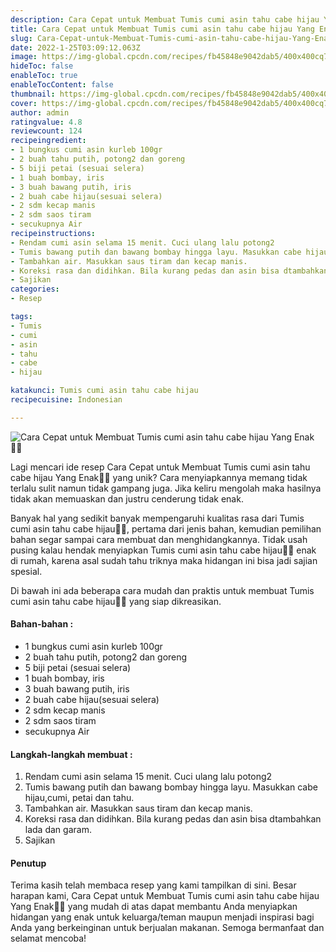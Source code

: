 ```yaml
---
description: Cara Cepat untuk Membuat Tumis cumi asin tahu cabe hijau Yang Enak"
title: Cara Cepat untuk Membuat Tumis cumi asin tahu cabe hijau Yang Enak
slug: Cara-Cepat-untuk-Membuat-Tumis-cumi-asin-tahu-cabe-hijau-Yang-Enak
date: 2022-1-25T03:09:12.063Z
image: https://img-global.cpcdn.com/recipes/fb45848e9042dab5/400x400cq70/photo.jpg
hideToc: false
enableToc: true
enableTocContent: false
thumbnail: https://img-global.cpcdn.com/recipes/fb45848e9042dab5/400x400cq70/photo.jpg
cover: https://img-global.cpcdn.com/recipes/fb45848e9042dab5/400x400cq70/photo.jpg
author: admin
ratingvalue: 4.8
reviewcount: 124
recipeingredient:
- 1 bungkus cumi asin kurleb 100gr
- 2 buah tahu putih, potong2 dan goreng
- 5 biji petai (sesuai selera)
- 1 buah bombay, iris
- 3 buah bawang putih, iris
- 2 buah cabe hijau(sesuai selera)
- 2 sdm kecap manis
- 2 sdm saos tiram
- secukupnya Air
recipeinstructions:
- Rendam cumi asin selama 15 menit. Cuci ulang lalu potong2
- Tumis bawang putih dan bawang bombay hingga layu. Masukkan cabe hijau,cumi, petai dan tahu.
- Tambahkan air. Masukkan saus tiram dan kecap manis.
- Koreksi rasa dan didihkan. Bila kurang pedas dan asin bisa dtambahkan lada dan garam.
- Sajikan
categories:
- Resep

tags:
- Tumis
- cumi
- asin
- tahu
- cabe
- hijau

katakunci: Tumis cumi asin tahu cabe hijau
recipecuisine: Indonesian

---
```


![Cara Cepat untuk Membuat Tumis cumi asin tahu cabe hijau Yang Enak👩‍🍳](https://img-global.cpcdn.com/recipes/fb45848e9042dab5/400x400cq70/photo.jpg)

Lagi mencari ide resep Cara Cepat untuk Membuat Tumis cumi asin tahu cabe hijau Yang Enak👩‍🍳 yang unik? Cara menyiapkannya memang tidak terlalu sulit namun tidak gampang juga. Jika keliru mengolah maka hasilnya tidak akan memuaskan dan justru cenderung tidak enak.

Banyak hal yang sedikit banyak mempengaruhi kualitas rasa dari Tumis cumi asin tahu cabe hijau👩‍🍳, pertama dari jenis bahan, kemudian pemilihan bahan segar sampai cara membuat dan menghidangkannya. Tidak usah pusing kalau hendak menyiapkan Tumis cumi asin tahu cabe hijau👩‍🍳 enak di rumah, karena asal sudah tahu triknya maka hidangan ini bisa jadi sajian spesial.

Di bawah ini ada beberapa cara mudah dan praktis untuk membuat Tumis cumi asin tahu cabe hijau👩‍🍳 yang siap dikreasikan.

<!--inarticleads1-->

#### Bahan-bahan :

- 1 bungkus cumi asin kurleb 100gr
- 2 buah tahu putih, potong2 dan goreng
- 5 biji petai (sesuai selera)
- 1 buah bombay, iris
- 3 buah bawang putih, iris
- 2 buah cabe hijau(sesuai selera)
- 2 sdm kecap manis
- 2 sdm saos tiram
- secukupnya Air

<!--inarticleads2-->

#### Langkah-langkah membuat :

1. Rendam cumi asin selama 15 menit. Cuci ulang lalu potong2
1. Tumis bawang putih dan bawang bombay hingga layu. Masukkan cabe hijau,cumi, petai dan tahu.
1. Tambahkan air. Masukkan saus tiram dan kecap manis.
1. Koreksi rasa dan didihkan. Bila kurang pedas dan asin bisa dtambahkan lada dan garam.
1. Sajikan

#### Penutup

Terima kasih telah membaca resep yang kami tampilkan di sini. Besar harapan kami, Cara Cepat untuk Membuat Tumis cumi asin tahu cabe hijau Yang Enak👩‍🍳 yang mudah di atas dapat membantu Anda menyiapkan hidangan yang enak untuk keluarga/teman maupun menjadi inspirasi bagi Anda yang berkeinginan untuk berjualan makanan. Semoga bermanfaat dan selamat mencoba!